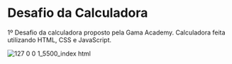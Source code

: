 # Desafio da Calculadora

1º Desafio da calculadora proposto pela Gama Academy. Calculadora feita utilizando HTML, CSS e JavaScript.

![127 0 0 1_5500_index html](https://user-images.githubusercontent.com/63865025/186762143-dce2592b-582d-4e89-932a-680570d7f1d8.png)

